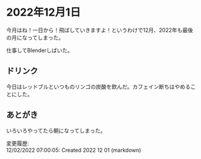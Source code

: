 # 2022年12月1日

今月はね！一日から！飛ばしていきますよ！というわけで12月、2022年も最後の月になってしまった。

仕事してBlenderしばいた。

## ドリンク

今日はレッドブルといつものリンゴの炭酸を飲んだ。カフェイン断ちはやめることにした。

## あとがき

いろいろやってたら朝になってしまった。

変更履歴:  
12/02/2022 07:00:05: Created 2022 12 01 (markdown)  
